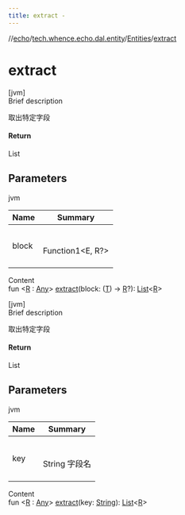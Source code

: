 ```yaml
---
title: extract -
---
```

//[echo](../../index.md)/[tech.whence.echo.dal.entity](../index.md)/[Entities](index.md)/[extract](extract.md)



# extract  
[jvm]  
Brief description  


取出特定字段



#### Return  


List<R>



## Parameters  
  
jvm  
  
|  Name|  Summary| 
|---|---|
| block| <br><br>Function1<E, R?><br><br>
  
  
Content  
fun <[R](extract.md) : [Any](https://kotlinlang.org/api/latest/jvm/stdlib/kotlin/-any/index.html)> [extract](extract.md)(block: ([T](index.md)) -> [R](extract.md)?): [List](https://kotlinlang.org/api/latest/jvm/stdlib/kotlin.collections/-list/index.html)<[R](extract.md)>  


[jvm]  
Brief description  


取出特定字段



#### Return  


List<R>



## Parameters  
  
jvm  
  
|  Name|  Summary| 
|---|---|
| key| <br><br>String 字段名<br><br>
  
  
Content  
fun <[R](extract.md) : [Any](https://kotlinlang.org/api/latest/jvm/stdlib/kotlin/-any/index.html)> [extract](extract.md)(key: [String](https://kotlinlang.org/api/latest/jvm/stdlib/kotlin/-string/index.html)): [List](https://kotlinlang.org/api/latest/jvm/stdlib/kotlin.collections/-list/index.html)<[R](extract.md)>  



